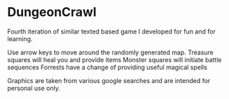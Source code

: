 # DungeonCrawl
Fourth iteration of similar texted based game I developed for fun and for learning.

Use arrow keys to move around the randomly generated map.
Treasure squares will heal you and provide items
Monster squares will initiate battle sequences
Forrests have a change of providing useful magical spells

Graphics are taken from various google searches and are intended for personal use only.
